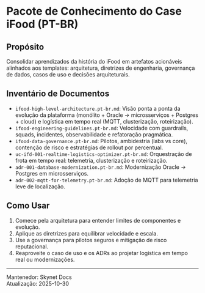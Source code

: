 # Pacote de Conhecimento do Case iFood (PT-BR)

## Propósito
Consolidar aprendizados da história do iFood em artefatos acionáveis alinhados aos templates: arquitetura, diretrizes de engenharia, governança de dados, casos de uso e decisões arquiteturais.

## Inventário de Documentos
- `ifood-high-level-architecture.pt-br.md`: Visão ponta a ponta da evolução da plataforma (monólito + Oracle → microsserviços + Postgres + cloud) e logística em tempo real (MQTT, clusterização, roteirização).
- `ifood-engineering-guidelines.pt-br.md`: Velocidade com guardrails, squads, incidentes, observabilidade e refatoração pragmática.
- `ifood-data-governance.pt-br.md`: Pilotos, ambidestria (labs vs core), contenção de risco e estratégias de rollout por percentual.
- `uc-ifd-001-realtime-logistics-optimizer.pt-br.md`: Orquestração de frota em tempo real: telemetria, clusterização e roteirização.
- `adr-001-database-modernization.pt-br.md`: Modernização Oracle → Postgres em microsserviços.
- `adr-002-mqtt-for-telemetry.pt-br.md`: Adoção de MQTT para telemetria leve de localização.

## Como Usar
1. Comece pela arquitetura para entender limites de componentes e evolução.
2. Aplique as diretrizes para equilibrar velocidade e escala.
3. Use a governança para pilotos seguros e mitigação de risco reputacional.
4. Reaproveite o caso de uso e os ADRs ao projetar logística em tempo real ou modernizações.

---

Mantenedor: Skynet Docs  
Atualização: 2025-10-30

